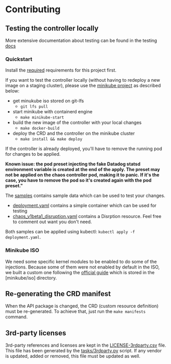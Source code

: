 # Contributing

## Testing the controller locally

More extensive documentation about testing can be found in the testing [docs](docs/testing.md)

### Quickstart

Install the [required](docs/testing.md#requirements) requirements for this project first.

If you want to test the controller locally (without having to redeploy a new image on a staging cluster), please use the [minikube project](https://kubernetes.io/docs/setup/learning-environment/minikube/) as described below:

* get minukube iso stored on git-lfs
  * `git lfs pull`
* start minikube with containerd engine
  * `make minikube-start`
* build the new image of the controller with your local changes
  * `make docker-build`
* deploy the CRD and the controller on the minikube cluster
  * `make install && make deploy`

If the controller is already deployed, you'll have to remove the running pod for changes to be applied.

**Known issue: the pod preset injecting the fake Datadog statsd environment variable is created at the end of the apply. The preset may not be applied on the chaos controller pod, making it to panic. If it's the case, you have to remove the pod so it's created again with the pod preset."**

The [samples](config/samples) contains sample data which can be used to test your changes.

* [deployment.yaml](config/samples/deployment.yaml) contains a simple container which can be used for testing
* [chaos_v1beta1_disruption.yaml](config/samples/chaos_v1beta1_disruption.yaml) contains a Disrption resource. Feel free to comment out want you don't need.

Both samples can be applied using kubectl: `kubectl apply -f deployment.yaml`.

### Minikube ISO

We need some specific kernel modules to be enabled to do some of the injections. Because some of them were not enabled by default in the ISO, we built a custom one following the [official guide](https://minikube.sigs.k8s.io/docs/contributing/iso/) which is stored in the [minikube/iso] directory.

## Re-generating the CRD manifest

When the API package is changed, the CRD (custom resource definition) must be re-generated. To achieve that, just run the `make manifests` command.

## 3rd-party licenses

3rd-party references and licenses are kept in the [LICENSE-3rdparty.csv](LICENSE-3rdparty.csv) file. This file has been generated by the [tasks/3rdparty.py](tasks/3rdparty.py) script. If any vendor is updated, added or removed, this file must be updated as well.
